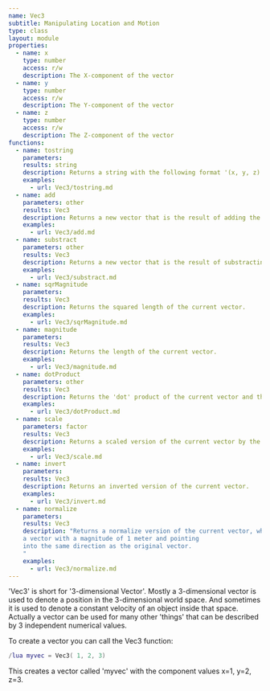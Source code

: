 ```yaml
---
name: Vec3
subtitle: Manipulating Location and Motion
type: class
layout: module
properties:
  - name: x
    type: number
    access: r/w
    description: The X-component of the vector
  - name: y
    type: number
    access: r/w
    description: The Y-component of the vector
  - name: z
    type: number
    access: r/w
    description: The Z-component of the vector
functions:
  - name: tostring
    parameters:
    results: string
    description: Returns a string with the following format '(x, y, z)'.
    examples:
      - url: Vec3/tostring.md
  - name: add
    parameters: other
    results: Vec3
    description: Returns a new vector that is the result of adding the other vector to the current vector.
    examples:
      - url: Vec3/add.md
  - name: substract
    parameters: other
    results: Vec3
    description: Returns a new vector that is the result of substracting the other vector from the current vector.
    examples:
      - url: Vec3/substract.md
  - name: sqrMagnitude
    parameters:
    results: Vec3
    description: Returns the squared length of the current vector.
    examples:
      - url: Vec3/sqrMagnitude.md
  - name: magnitude
    parameters:
    results: Vec3
    description: Returns the length of the current vector.
    examples:
      - url: Vec3/magnitude.md
  - name: dotProduct
    parameters: other
    results: Vec3
    description: Returns the 'dot' product of the current vector and the other vector.
    examples:
      - url: Vec3/dotProduct.md
  - name: scale
    parameters: factor
    results: Vec3
    description: Returns a scaled version of the current vector by the given factor.
    examples:
      - url: Vec3/scale.md
  - name: invert
    parameters:
    results: Vec3
    description: Returns an inverted version of the current vector.
    examples:
      - url: Vec3/invert.md
  - name: normalize
    parameters:
    results: Vec3
    description: "Returns a normalize version of the current vector, which means
    a vector with a magnitude of 1 meter and pointing
    into the same direction as the original vector.
    "
    examples:
      - url: Vec3/normalize.md
---
```


'Vec3' is short for '3-dimensional Vector'.
Mostly a 3-dimensional vector is used to denote a position in the
3-dimensional world space. And sometimes it is used to denote a constant velocity
of an object inside that space.
Actually a vector can be used for many other 'things' that can be described by
3 independent numerical values.

To create a vector you can call the Vec3 function:
```lua
/lua myvec = Vec3( 1, 2, 3)
```
This creates a vector called 'myvec' with the component values x=1, y=2, z=3.
